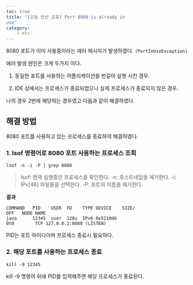 ```yaml
---
toc: true
title: "[오늘 만난 오류] Port 8080 is already in 
use"
category:
    - etc
---
```

8080 포트가 이미 사용중이라는 에러 메시지가 발생하였다. `(PortInUseException)`

에러 발생 원인은 크게 두가지 이다.

1. 동일한 포트를 사용하는 어플리케이션을 번갈아 실행 시킨 경우.

2. IDE 상에서는 프로세스가 종료되었으나 실제 프로세스가 
종료되지 않은 경우.

나의 경우 2번에 해당하는 경우였고 다음과 같이 해결하였다.

## 해결 방법
8080 포트를 사용하고 있는 프로세스를 종료하여 해결하였다.

### 1. lsof 명령어로 8080 포트 사용하는 프로세스 조회

`lsof -n -i -P | grep 8080`

> lsof: 현재 실행중인 프로세스를 확인한다.
> -n: 호스트네임을 제거한다.
> -i: IPv[46] 파일들을 선택한다.
> -P: 포트의 이름을 제거한다.

**결과**

```
COMMAND   PID    USER  FD    TYPE DEVICE    SIZE/
OFF   NODE NAME
java      12345  user  128u  IPv6 0x5210d6  
0t0        TCP 127.0.0.1:8080 (LISTEN)
```

PID는 포트 아이디이며 프로세스 종료시 필요하다.

### 2. 해당 포트를 사용하는 프로세스 종료

`kill -9 12345`

kill -9 명령어 뒤에 PID를 입력해주면 해당 프로세스가 
종료된다.